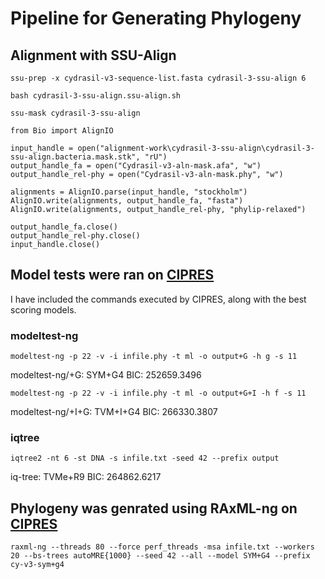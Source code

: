 # Pipeline for Generating Phylogeny

## Alignment with SSU-Align

`ssu-prep -x cydrasil-v3-sequence-list.fasta cydrasil-3-ssu-align 6`

`bash cydrasil-3-ssu-align.ssu-align.sh`

`ssu-mask cydrasil-3-ssu-align`

```
from Bio import AlignIO

input_handle = open("alignment-work\cydrasil-3-ssu-align\cydrasil-3-ssu-align.bacteria.mask.stk", "rU")
output_handle_fa = open("Cydrasil-v3-aln-mask.afa", "w")
output_handle_rel-phy = open("Cydrasil-v3-aln-mask.phy", "w")

alignments = AlignIO.parse(input_handle, "stockholm")
AlignIO.write(alignments, output_handle_fa, "fasta")
AlignIO.write(alignments, output_handle_rel-phy, "phylip-relaxed")

output_handle_fa.close()
output_handle_rel-phy.close()
input_handle.close()

```
## Model tests were ran on [CIPRES](https://www.phylo.org/)

I have included the commands executed by CIPRES, along with the best scoring models. 

### modeltest-ng

`modeltest-ng -p 22 -v -i infile.phy -t ml -o output+G -h g -s 11`

modeltest-ng/+G:    SYM+G4            BIC: 252659.3496

`modeltest-ng -p 22 -v -i infile.phy -t ml -o output+G+I -h f -s 11`

modeltest-ng/+I+G:  TVM+I+G4          BIC: 266330.3807

### iqtree

`iqtree2 -nt 6 -st DNA -s infile.txt -seed 42 --prefix output`

iq-tree: TVMe+R9                      BIC: 264862.6217

## Phylogeny was genrated using RAxML-ng on [CIPRES](https://www.phylo.org/)

`raxml-ng --threads 80 --force perf_threads -msa infile.txt --workers 20 --bs-trees autoMRE{1000} --seed 42 --all --model SYM+G4 --prefix cy-v3-sym+g4`

